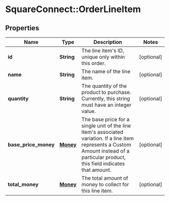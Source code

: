 # SquareConnect::OrderLineItem

## Properties
Name | Type | Description | Notes
------------ | ------------- | ------------- | -------------
**id** | **String** | The line item&#39;s ID, unique only within this order. | [optional] 
**name** | **String** | The name of the line item. | [optional] 
**quantity** | **String** | The quantity of the product to purchase. Currently, this string must have an integer value. | [optional] 
**base_price_money** | [**Money**](Money.md) | The base price for a single unit of the line item&#39;s associated variation.  If a line item represents a Custom Amount instead of a particular product, this field indicates that amount. | [optional] 
**total_money** | [**Money**](Money.md) | The total amount of money to collect for this line item. | [optional] 


